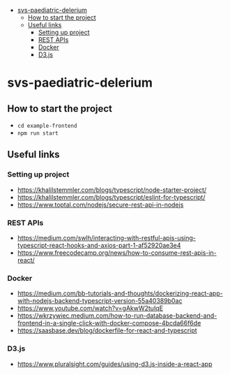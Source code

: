 - [svs-paediatric-delerium](#svs-paediatric-delerium)
  - [How to start the project](#how-to-start-the-project)
  - [Useful links](#useful-links)
    - [Setting up project](#setting-up-project)
    - [REST APIs](#rest-apis)
    - [Docker](#docker)
    - [D3.js](#d3js)

# svs-paediatric-delerium 
## How to start the project
* ```cd example-frontend```
* ```npm run start```
## Useful links
### Setting up project
* https://khalilstemmler.com/blogs/typescript/node-starter-project/
* https://khalilstemmler.com/blogs/typescript/eslint-for-typescript/ 
* https://www.toptal.com/nodejs/secure-rest-api-in-nodejs
### REST APIs
* https://medium.com/swlh/interacting-with-restful-apis-using-typescript-react-hooks-and-axios-part-1-af52920ae3e4
* https://www.freecodecamp.org/news/how-to-consume-rest-apis-in-react/
### Docker
* https://medium.com/bb-tutorials-and-thoughts/dockerizing-react-app-with-nodejs-backend-typescript-version-55a40389b0ac
* https://www.youtube.com/watch?v=gAkwW2tuIqE
* https://wkrzywiec.medium.com/how-to-run-database-backend-and-frontend-in-a-single-click-with-docker-compose-4bcda66f6de
* https://saasbase.dev/blog/dockerfile-for-react-and-typescript
### D3.js
* https://www.pluralsight.com/guides/using-d3.js-inside-a-react-app